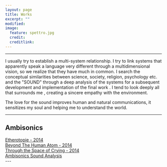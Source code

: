 ```yaml
---
layout: page
title: Works
excerpt: ""
modified: 
image:
  feature: spettro.jpg
  credit: 
  creditlink: 
---
```


---
I usually try to establish a multi-system relationship.
I try to link systems that apparently speak a language very different through a multidimensional vision, so we realize that they have much in common.
I search the conceptual similarities between science, society, religion, psychology etc. and the "SOUND" through a deep analysis of the systems for a subsequent development and implementation of the final work .
I tend to look deeply all that surrounds me , creating a sincere empathy with the environment. 

The love for the sound improves human and natural communications, it sensitizes my soul and helping me to understand the world.

---

## Ambisonics

 <div markdown="0"><a href="/works/etherotopie" class="btn">Etherotopie - 2014</a></div>
<div markdown="0"><a href="/works/beyond" class="btn">Beyond The Human Atom - 2014</a></div>
<div markdown="0"><a href="/works/crytin" class="btn">Through the Space of Crying  - 2014</a></div>
<div markdown="0"><a href="http://ecoacoustics.sciencesconf.org/34572" class="btn">Ambisonics Sound Analysis</a></div>
---






